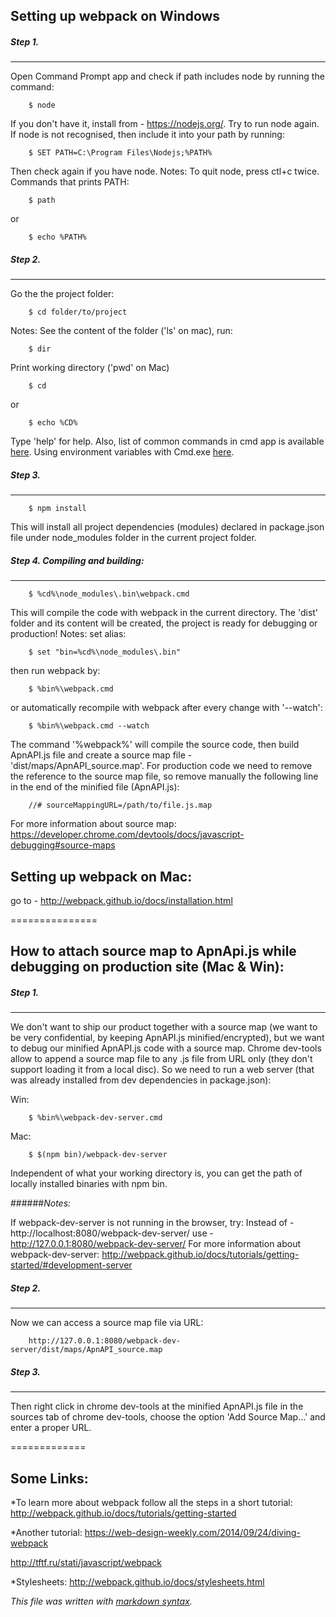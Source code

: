 ## Setting up webpack on Windows

##### Step 1. 
---------
Open Command Prompt app and check if path includes node by running the command:

        $ node
If you don't have it, install from - https://nodejs.org/.
Try to run node again.
If node is not recognised, then include it into your path by running:

        $ SET PATH=C:\Program Files\Nodejs;%PATH%
Then check again if you have node.
Notes:
To quit node, press ctl+c twice.
Commands that prints PATH:

        $ path
or

        $ echo %PATH%


##### Step 2.
---------
Go the the project folder:

        $ cd folder/to/project
Notes:
See the content of the folder ('ls' on mac), run:
        
        $ dir
Print working directory ('pwd' on Mac)

        $ cd
or

        $ echo %CD%
Type 'help' for help.
Also, list of common commands in cmd app is available [here](http://commandwindows.com/command3.htm).
Using environment variables with Cmd.exe [here](http://www.microsoft.com/resources/documentation/windows/xp/all/proddocs/en-us/ntcmds_shelloverview.mspx?mfr=true).

##### Step 3.
---------

        $ npm install
This will install all project dependencies (modules) declared in package.json file under node_modules folder in the current project folder.

##### Step 4. Compiling and building:
----------

        $ %cd%\node_modules\.bin\webpack.cmd
This will compile the code with webpack in the current directory.
The 'dist' folder and its content will be created, the project is ready for debugging or production!
Notes:
set alias:

        $ set "bin=%cd%\node_modules\.bin"
then run webpack by:

        $ %bin%\webpack.cmd
or automatically recompile with webpack after every change with '--watch':
        
        $ %bin%\webpack.cmd --watch


The command '%webpack%' will compile the source code, then build ApnAPI.js file and create a source map file - 'dist/maps/ApnAPI_source.map'.
For production code we need to remove the reference to the source map file,
so remove manually the following line in the end of the minified file (ApnAPI.js):
        
        //# sourceMappingURL=/path/to/file.js.map
For more information about source map:
https://developer.chrome.com/devtools/docs/javascript-debugging#source-maps 

## Setting up webpack on Mac:
go to - http://webpack.github.io/docs/installation.html

===============


## How to attach source map to ApnApi.js while debugging on production site (Mac & Win):
##### Step 1.
------------
We don't want to ship our product together with a source map (we want to be very confidential,
by keeping ApnAPI.js minified/encrypted), but we want to debug our minified ApnAPI.js code with a source map.
Chrome dev-tools allow to append a source map file to any .js file from URL only (they don't support loading it from a local disc).
So we need to run a web server (that was already installed from dev dependencies in package.json):

Win:

        $ %bin%\webpack-dev-server.cmd
Mac:

        $ $(npm bin)/webpack-dev-server
Independent of what your working directory is, you can get the path of locally installed binaries with
npm bin.

######_Notes:_

If webpack-dev-server is not running in the browser, try:
Instead of - http://localhost:8080/webpack-dev-server/
use - http://127.0.0.1:8080/webpack-dev-server/
For more information about webpack-dev-server: http://webpack.github.io/docs/tutorials/getting-started/#development-server

##### Step 2.
------------
Now we can access a source map file via URL:
    
        http://127.0.0.1:8080/webpack-dev-server/dist/maps/ApnAPI_source.map

##### Step 3.
------------
Then right click in chrome dev-tools at the minified ApnAPI.js file in the sources tab of chrome dev-tools,
choose the option 'Add Source Map...' and enter a proper URL.


=============
## Some Links:
*To learn more about webpack follow all the steps in a short tutorial:
http://webpack.github.io/docs/tutorials/getting-started

*Another tutorial:
https://web-design-weekly.com/2014/09/24/diving-webpack

http://tftf.ru/stati/javascript/webpack

*Stylesheets:
http://webpack.github.io/docs/stylesheets.html

*This file was written with [markdown syntax](https://guides.github.com/features/mastering-markdown/).*